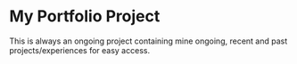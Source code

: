 # My Portfolio Project

This is always an ongoing project containing mine ongoing, recent and past projects/experiences for easy access.

